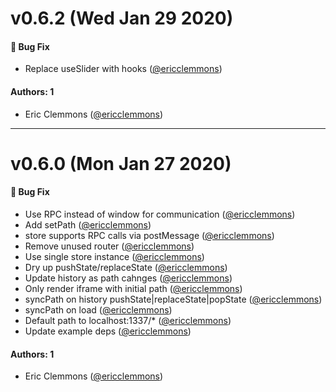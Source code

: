 # v0.6.2 (Wed Jan 29 2020)

#### 🐛  Bug Fix

- Replace useSlider with hooks  ([@ericclemmons](https://github.com/ericclemmons))

#### Authors: 1

- Eric Clemmons ([@ericclemmons](https://github.com/ericclemmons))

---

# v0.6.0 (Mon Jan 27 2020)

#### 🐛  Bug Fix

- Use RPC instead of window for communication  ([@ericclemmons](https://github.com/ericclemmons))
- Add setPath  ([@ericclemmons](https://github.com/ericclemmons))
- store supports RPC calls via postMessage  ([@ericclemmons](https://github.com/ericclemmons))
- Remove unused router  ([@ericclemmons](https://github.com/ericclemmons))
- Use single store instance  ([@ericclemmons](https://github.com/ericclemmons))
- Dry up pushState/replaceState  ([@ericclemmons](https://github.com/ericclemmons))
- Update history as path cahnges  ([@ericclemmons](https://github.com/ericclemmons))
- Only render iframe with initial path  ([@ericclemmons](https://github.com/ericclemmons))
- syncPath on history pushState|replaceState|popState  ([@ericclemmons](https://github.com/ericclemmons))
- syncPath on load  ([@ericclemmons](https://github.com/ericclemmons))
- Default path to localhost:1337/*  ([@ericclemmons](https://github.com/ericclemmons))
- Update example deps  ([@ericclemmons](https://github.com/ericclemmons))

#### Authors: 1

- Eric Clemmons ([@ericclemmons](https://github.com/ericclemmons))